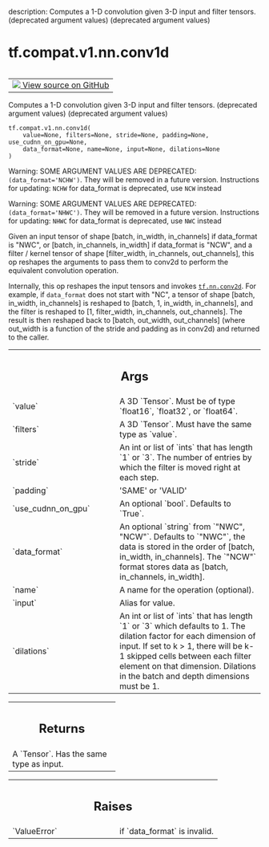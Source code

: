 description: Computes a 1-D convolution given 3-D input and filter tensors. (deprecated argument values) (deprecated argument values)

<div itemscope itemtype="http://developers.google.com/ReferenceObject">
<meta itemprop="name" content="tf.compat.v1.nn.conv1d" />
<meta itemprop="path" content="Stable" />
</div>

# tf.compat.v1.nn.conv1d

<!-- Insert buttons and diff -->

<table class="tfo-notebook-buttons tfo-api nocontent" align="left">
<td>
  <a target="_blank" href="https://github.com/tensorflow/tensorflow/blob/r2.2/tensorflow/python/ops/nn_ops.py#L1569-L1664">
    <img src="https://www.tensorflow.org/images/GitHub-Mark-32px.png" />
    View source on GitHub
  </a>
</td>
</table>



Computes a 1-D convolution given 3-D input and filter tensors. (deprecated argument values) (deprecated argument values)

<pre class="devsite-click-to-copy prettyprint lang-py tfo-signature-link">
<code>tf.compat.v1.nn.conv1d(
    value=None, filters=None, stride=None, padding=None, use_cudnn_on_gpu=None,
    data_format=None, name=None, input=None, dilations=None
)
</code></pre>



<!-- Placeholder for "Used in" -->

Warning: SOME ARGUMENT VALUES ARE DEPRECATED: `(data_format='NCHW')`. They will be removed in a future version.
Instructions for updating:
`NCHW` for data_format is deprecated, use `NCW` instead

Warning: SOME ARGUMENT VALUES ARE DEPRECATED: `(data_format='NHWC')`. They will be removed in a future version.
Instructions for updating:
`NHWC` for data_format is deprecated, use `NWC` instead

Given an input tensor of shape
  [batch, in_width, in_channels]
if data_format is "NWC", or
  [batch, in_channels, in_width]
if data_format is "NCW",
and a filter / kernel tensor of shape
[filter_width, in_channels, out_channels], this op reshapes
the arguments to pass them to conv2d to perform the equivalent
convolution operation.

Internally, this op reshapes the input tensors and invokes <a href="../../../../tf/nn/conv2d.md"><code>tf.nn.conv2d</code></a>.
For example, if `data_format` does not start with "NC", a tensor of shape
  [batch, in_width, in_channels]
is reshaped to
  [batch, 1, in_width, in_channels],
and the filter is reshaped to
  [1, filter_width, in_channels, out_channels].
The result is then reshaped back to
  [batch, out_width, out_channels]
\(where out_width is a function of the stride and padding as in conv2d\) and
returned to the caller.

<!-- Tabular view -->
 <table class="responsive fixed orange">
<colgroup><col width="214px"><col></colgroup>
<tr><th colspan="2"><h2 class="add-link">Args</h2></th></tr>

<tr>
<td>
`value`
</td>
<td>
A 3D `Tensor`.  Must be of type `float16`, `float32`, or `float64`.
</td>
</tr><tr>
<td>
`filters`
</td>
<td>
A 3D `Tensor`.  Must have the same type as `value`.
</td>
</tr><tr>
<td>
`stride`
</td>
<td>
An int or list of `ints` that has length `1` or `3`.  The number of
entries by which the filter is moved right at each step.
</td>
</tr><tr>
<td>
`padding`
</td>
<td>
'SAME' or 'VALID'
</td>
</tr><tr>
<td>
`use_cudnn_on_gpu`
</td>
<td>
An optional `bool`.  Defaults to `True`.
</td>
</tr><tr>
<td>
`data_format`
</td>
<td>
An optional `string` from `"NWC", "NCW"`.  Defaults to `"NWC"`,
the data is stored in the order of [batch, in_width, in_channels].  The
`"NCW"` format stores data as [batch, in_channels, in_width].
</td>
</tr><tr>
<td>
`name`
</td>
<td>
A name for the operation (optional).
</td>
</tr><tr>
<td>
`input`
</td>
<td>
Alias for value.
</td>
</tr><tr>
<td>
`dilations`
</td>
<td>
An int or list of `ints` that has length `1` or `3` which
defaults to 1. The dilation factor for each dimension of input. If set to
k > 1, there will be k-1 skipped cells between each filter element on that
dimension. Dilations in the batch and depth dimensions must be 1.
</td>
</tr>
</table>



<!-- Tabular view -->
 <table class="responsive fixed orange">
<colgroup><col width="214px"><col></colgroup>
<tr><th colspan="2"><h2 class="add-link">Returns</h2></th></tr>
<tr class="alt">
<td colspan="2">
A `Tensor`.  Has the same type as input.
</td>
</tr>

</table>



<!-- Tabular view -->
 <table class="responsive fixed orange">
<colgroup><col width="214px"><col></colgroup>
<tr><th colspan="2"><h2 class="add-link">Raises</h2></th></tr>

<tr>
<td>
`ValueError`
</td>
<td>
if `data_format` is invalid.
</td>
</tr>
</table>

